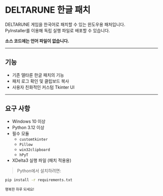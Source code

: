 # DELTARUNE 한글 패치

DELTARUNE 게임을 한국어로 패치할 수 있는 윈도우용 패처입니다.  
PyInstaller를 이용해 독립 실행 파일로 배포할 수 있습니다.

**소스 코드에는 언어 파일이 없습니다.**

---


## 기능
- 기존 델타룬 한글 패치의 기능
- 패치 로그 확인 및 클립보드 복사
- 사용자 친화적인 커스텀 Tkinter UI


---

## 요구 사항
- Windows 10 이상
- Python 3.12 이상
- 필수 모듈
  - `customtkinter`
  - `Pillow`
  - `win32clipboard`
  - `hPyT`
- XDelta3 실행 파일 (패치 적용용)

> Python에서 설치하려면:
```bash
pip install -r requirements.txt
```

<sub>행복한 하루 되세요!</sub>

